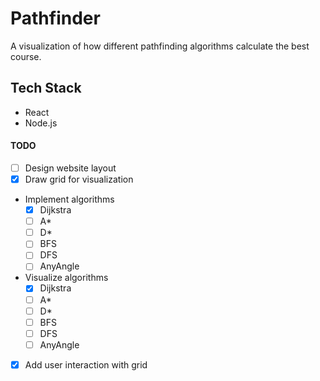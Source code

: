 # Pathfinder
  A visualization of how different pathfinding algorithms calculate the best course. 
  
## Tech Stack
  - React
  - Node.js

#### TODO
  - [ ] Design website layout
  - [x] Draw grid for visualization 
  - Implement algorithms
    - [x] Dijkstra
    - [ ] A*
    - [ ] D*
    - [ ] BFS
    - [ ] DFS
    - [ ] AnyAngle
  - Visualize algorithms
    - [x] Dijkstra
    - [ ] A*
    - [ ] D*
    - [ ] BFS
    - [ ] DFS
    - [ ] AnyAngle
  - [x] Add user interaction with grid
